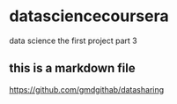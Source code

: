 # datasciencecoursera
data science  the first project part 3

## this is a markdown file
https://github.com/gmdgithab/datasharing
